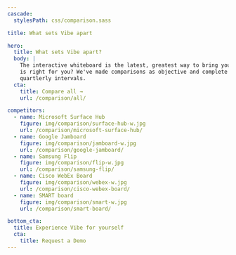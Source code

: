 ```yaml
---
cascade:
  stylesPath: css/comparison.sass

title: What sets Vibe apart

hero:
  title: What sets Vibe apart?
  body: |
    The interactive whiteboard is the latest, greatest way to bring your vision to life, but how do you know if Vibe
    is right for you? We've made comparisons as objective and complete as possible, with all details verified at
    quartlerly intervals.
  cta:
    title: Compare all →
    url: /comparison/all/

competitors:
  - name: Microsoft Surface Hub
    figure: img/comparison/surface-hub-w.jpg
    url: /comparison/microsoft-surface-hub/
  - name: Google Jamboard
    figure: img/comparison/jamboard-w.jpg
    url: /comparison/google-jamboard/
  - name: Samsung Flip
    figure: img/comparison/flip-w.jpg
    url: /comparison/samsung-flip/
  - name: Cisco WebEx Board
    figure: img/comparison/webex-w.jpg
    url: /comparison/cisco-webex-board/
  - name: SMART board
    figure: img/comparison/smart-w.jpg
    url: /comparison/smart-board/

bottom_cta:
  title: Experience Vibe for yourself
  cta:
    title: Request a Demo
---
```

